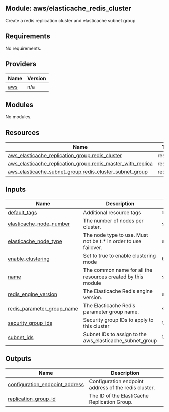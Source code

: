 ## Module: aws/elasticache\_redis\_cluster

Create a redis replication cluster and elasticache subnet group

## Requirements

No requirements.

## Providers

| Name | Version |
|------|---------|
| <a name="provider_aws"></a> [aws](#provider\_aws) | n/a |

## Modules

No modules.

## Resources

| Name | Type |
|------|------|
| [aws_elasticache_replication_group.redis_cluster](https://registry.terraform.io/providers/hashicorp/aws/latest/docs/resources/elasticache_replication_group) | resource |
| [aws_elasticache_replication_group.redis_master_with_replica](https://registry.terraform.io/providers/hashicorp/aws/latest/docs/resources/elasticache_replication_group) | resource |
| [aws_elasticache_subnet_group.redis_cluster_subnet_group](https://registry.terraform.io/providers/hashicorp/aws/latest/docs/resources/elasticache_subnet_group) | resource |

## Inputs

| Name | Description | Type | Default | Required |
|------|-------------|------|---------|:--------:|
| <a name="input_default_tags"></a> [default\_tags](#input\_default\_tags) | Additional resource tags | `map` | `{}` | no |
| <a name="input_elasticache_node_number"></a> [elasticache\_node\_number](#input\_elasticache\_node\_number) | The number of nodes per cluster. | `string` | `"2"` | no |
| <a name="input_elasticache_node_type"></a> [elasticache\_node\_type](#input\_elasticache\_node\_type) | The node type to use. Must not be t.* in order to use failover. | `string` | `"cache.m3.medium"` | no |
| <a name="input_enable_clustering"></a> [enable\_clustering](#input\_enable\_clustering) | Set to true to enable clustering mode | `bool` | `true` | no |
| <a name="input_name"></a> [name](#input\_name) | The common name for all the resources created by this module | `string` | n/a | yes |
| <a name="input_redis_engine_version"></a> [redis\_engine\_version](#input\_redis\_engine\_version) | The Elasticache Redis engine version. | `string` | n/a | yes |
| <a name="input_redis_parameter_group_name"></a> [redis\_parameter\_group\_name](#input\_redis\_parameter\_group\_name) | The Elasticache Redis parameter group name. | `string` | n/a | yes |
| <a name="input_security_group_ids"></a> [security\_group\_ids](#input\_security\_group\_ids) | Security group IDs to apply to this cluster | `list` | n/a | yes |
| <a name="input_subnet_ids"></a> [subnet\_ids](#input\_subnet\_ids) | Subnet IDs to assign to the aws\_elasticache\_subnet\_group | `list` | n/a | yes |

## Outputs

| Name | Description |
|------|-------------|
| <a name="output_configuration_endpoint_address"></a> [configuration\_endpoint\_address](#output\_configuration\_endpoint\_address) | Configuration endpoint address of the redis cluster. |
| <a name="output_replication_group_id"></a> [replication\_group\_id](#output\_replication\_group\_id) | The ID of the ElastiCache Replication Group. |
